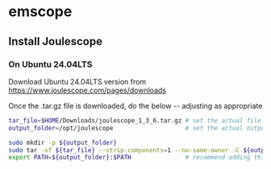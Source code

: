 # emscope

## Install Joulescope 

### On Ubuntu 24.04LTS

Download Ubuntu 24.04LTS version from https://www.joulescope.com/pages/downloads

Once the .tar.gz file is downloaded, do the below -- adjusting as appropriate

``` bash
tar_file=$HOME/Downloads/joulescope_1_3_6.tar.gz # set the actual file path here
output_folder=/opt/joulescope                    # set the actual output folder here

sudo mkdir -p ${output_folder}
sudo tar -xf ${tar_file} --strip-components=1 --no-same-owner -C ${output_folder}
export PATH=${output_folder}:$PATH               # recommend adding this line to your $HOME/.bashrc file
```
